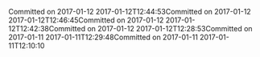 Committed on 2017-01-12 2017-01-12T12:44:53Committed on 2017-01-12 2017-01-12T12:46:45Committed on 2017-01-12 2017-01-12T12:42:38Committed on 2017-01-12 2017-01-12T12:28:53Committed on 2017-01-11 2017-01-11T12:29:48Committed on 2017-01-11 2017-01-11T12:10:10